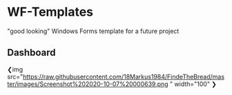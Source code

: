 # WF-Templates

"good looking" Windows Forms template for a future project

## Dashboard
❮img src="https://raw.githubusercontent.com/18Markus1984/FindeTheBread/master/images/Screenshot%202020-10-07%20000639.png
" width="100" ❯
